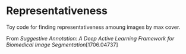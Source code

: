 # Representativeness
Toy code for finding representativeness amoung images by max cover.

From *Suggestive Annotation: A Deep Active Learning Framework for Biomedical Image Segmentation*[1706.04737]
